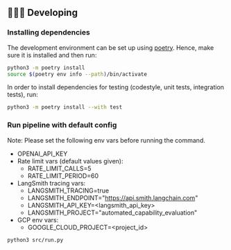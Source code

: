 ## 🧑🏿‍💻 Developing

### Installing dependencies

The development environment can be set up using
[poetry](https://python-poetry.org/docs/#installation). Hence, make sure it is
installed and then run:

```bash
python3 -m poetry install
source $(poetry env info --path)/bin/activate
```

In order to install dependencies for testing (codestyle, unit tests, integration tests),
run:

```bash
python3 -m poetry install --with test
```

### Run pipeline with default config

Note: Please set the following env vars before running the command.
- OPENAI_API_KEY
- Rate limit vars (default values given):
    - RATE_LIMIT_CALLS=5
    - RATE_LIMIT_PERIOD=60
- LangSmith tracing vars:
    - LANGSMITH_TRACING=true
    - LANGSMITH_ENDPOINT="https://api.smith.langchain.com"
    - LANGSMITH_API_KEY=<langsmith_api_key>
    - LANGSMITH_PROJECT="automated_capability_evaluation"
- GCP env vars:
    - GOOGLE_CLOUD_PROJECT=<project_id>

```bash
python3 src/run.py
```
